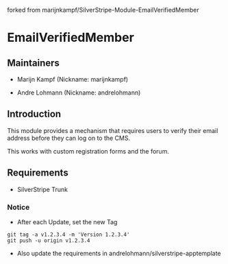 forked from marijnkampf/SilverStripe-Module-EmailVerifiedMember

# EmailVerifiedMember

## Maintainers

 * Marijn Kampf (Nickname: marijnkampf)
  <marijn at exadium dot com>

 * Andre Lohmann (Nickname: andrelohmann)
  <lohmann dot andre at googlemail dot com>

## Introduction

This module provides a mechanism that requires users to verify their email address before they can log on to the CMS.

This works with custom registration forms and the forum.

## Requirements

 * SilverStripe Trunk

### Notice
 * After each Update, set the new Tag
```
git tag -a v1.2.3.4 -m 'Version 1.2.3.4'
git push -u origin v1.2.3.4
```
 * Also update the requirements in andrelohmann/silverstripe-apptemplate
